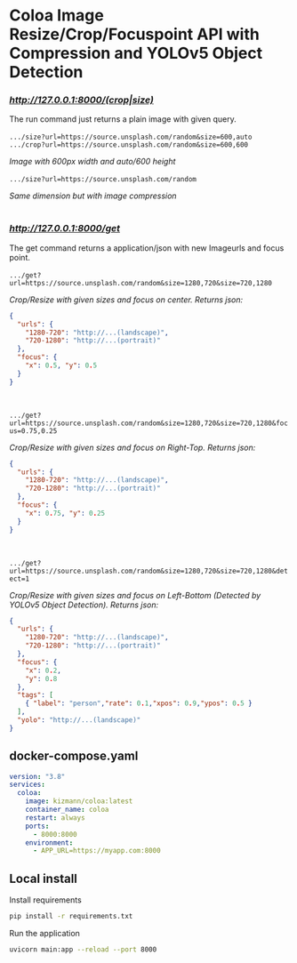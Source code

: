 

# Coloa Image Resize/Crop/Focuspoint API with Compression and YOLOv5 Object Detection

### *http://127.0.0.1:8000/(crop|size)*
The run command just returns a plain image with given query.
<br>
<br>
```.../size?url=https://source.unsplash.com/random&size=600,auto```
```.../crop?url=https://source.unsplash.com/random&size=600,600```

*Image with 600px width and auto/600 height*
<br>
<br>
```.../size?url=https://source.unsplash.com/random```

*Same dimension but with image compression*
<br>
<br>
### *http://127.0.0.1:8000/get*
The get command returns a application/json with new Imageurls and focus point.
<br>
<br>
```.../get?url=https://source.unsplash.com/random&size=1280,720&size=720,1280```

*Crop/Resize with given sizes and focus on center. Returns json:*

```json
{
  "urls": {
    "1280-720": "http://...(landscape)",
    "720-1280": "http://...(portrait)"
  },
  "focus": {
    "x": 0.5, "y": 0.5
  }
}
```
<br>

```.../get?url=https://source.unsplash.com/random&size=1280,720&size=720,1280&focus=0.75,0.25```

*Crop/Resize with given sizes and focus on Right-Top. Returns json:*

```json
{
  "urls": {
    "1280-720": "http://...(landscape)",
    "720-1280": "http://...(portrait)"
  },
  "focus": {
    "x": 0.75, "y": 0.25
  }
}
```
<br>

```.../get?url=https://source.unsplash.com/random&size=1280,720&size=720,1280&detect=1```

*Crop/Resize with given sizes and focus on Left-Bottom (Detected by YOLOv5 Object Detection). Returns json:*

```json
{
  "urls": {
    "1280-720": "http://...(landscape)",
    "720-1280": "http://...(portrait)"
  },
  "focus": {
    "x": 0.2,
    "y": 0.8
  },
  "tags": [
    { "label": "person","rate": 0.1,"xpos": 0.9,"ypos": 0.5 }
  ],
  "yolo": "http://...(landscape)"
}
```

## docker-compose.yaml

```yaml
version: "3.8"
services:
  coloa:
    image: kizmann/coloa:latest
    container_name: coloa
    restart: always
    ports:
      - 8000:8000
    environment:
      - APP_URL=https://myapp.com:8000
```

## Local install

Install requirements

```bash
pip install -r requirements.txt
```

Run the application

```bash
uvicorn main:app --reload --port 8000
```

